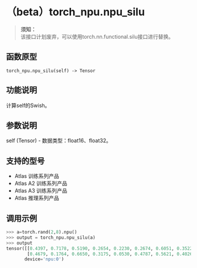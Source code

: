 # （beta）torch_npu.npu_silu

>**须知：**<br>
>该接口计划废弃，可以使用torch.nn.functional.silu接口进行替换。

## 函数原型

```
torch_npu.npu_silu(self) -> Tensor
```

## 功能说明

计算self的Swish。

## 参数说明

self (Tensor) - 数据类型：float16、float32。

## 支持的型号

- <term>Atlas 训练系列产品</term>
- <term>Atlas A2 训练系列产品</term>
- <term>Atlas A3 训练系列产品</term>
- <term>Atlas 推理系列产品</term>

## 调用示例

```python
>>> a=torch.rand(2,8).npu()
>>> output = torch_npu.npu_silu(a)
>>> output
tensor([[0.4397, 0.7178, 0.5190, 0.2654, 0.2230, 0.2674, 0.6051, 0.3522],
        [0.4679, 0.1764, 0.6650, 0.3175, 0.0530, 0.4787, 0.5621, 0.4026]],
       device='npu:0')
```


